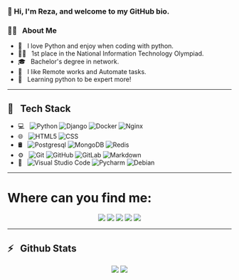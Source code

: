 ### 👋 Hi, I'm  Reza, and welcome to my GitHub bio.

<h3>👨‍💻 &nbsp; About Me</h3>

- 🤔 &nbsp; I love Python and enjoy when coding with python.
- 💪🏻 &nbsp; 1st place in the National Information Technology Olympiad.
- 🎓 &nbsp; Bachelor's degree in network.
- 💼 &nbsp; I like Remote works and Automate tasks.
- 🌱 &nbsp; Learning python to be expert more!

***

<h2>🔧 &nbsp; Tech Stack</h2>

- 💻 &nbsp;
  ![Python](https://img.shields.io/badge/-Python-333333?style=flat&logo=python)
  ![Django](https://img.shields.io/badge/-Django-333333?style=flat&logo=django)
  ![Docker](https://img.shields.io/badge/-Docker-333333?style=flat&logo=docker)
  ![Nginx](https://img.shields.io/badge/-Nginx-333333?style=flat&logo=nginx)
- 🌐 &nbsp;
  ![HTML5](https://img.shields.io/badge/-HTML5-333333?style=flat&logo=HTML5)
  ![CSS](https://img.shields.io/badge/-CSS-333333?style=flat&logo=CSS3&logoColor=1572B6)
- 🛢 &nbsp;
  ![Postgresql](https://img.shields.io/badge/-Postgresql-333333?style=flat&logo=postgresql)
  ![MongoDB](https://img.shields.io/badge/-MongoDB-333333?style=flat&logo=mongodb)
  ![Redis](https://img.shields.io/badge/-Redis-333333?style=flat&logo=redis)
- ⚙️ &nbsp;
  ![Git](https://img.shields.io/badge/-Git-333333?style=flat&logo=git)
  ![GitHub](https://img.shields.io/badge/-GitHub-333333?style=flat&logo=github)
  ![GitLab](https://img.shields.io/badge/-GitLab-333333?style=flat&logo=gitlab)
  ![Markdown](https://img.shields.io/badge/-Markdown-333333?style=flat&logo=markdown)
- 🔧 &nbsp;
  ![Visual Studio Code](https://img.shields.io/badge/-Visual%20Studio%20Code-333333?style=flat&logo=visual-studio-code&logoColor=007ACC)
  ![Pycharm](https://img.shields.io/badge/-Pycharm-333333?style=flat&logo=pycharm)
  ![Debian](https://img.shields.io/badge/-Debian-333333?style=flat&logo=debian)

***

# Where can you find me:
<div align='center' >
<a href="https://www.youtube.com/@learnbytes"><img src="https://img.shields.io/badge/YouTube-FF0000?style=for-the-badge&logo=youtube&logoColor=white" /></a>
<a href="https://t.me/official_learn_bytes"><img src="https://img.shields.io/badge/Telegram-2CA5E0?style=for-the-badge&logo=telegram&logoColor=white" /></a>
<a href="https://gitlab.com/reza-hashemian"><img src="https://img.shields.io/badge/GitLab-330F63?style=for-the-badge&logo=gitlab&logoColor=white" /></a>
<a href="https://instagram.com/learn_bytes?igshid=MzNlNGNkZWQ4Mg=="><img src="https://img.shields.io/badge/Instagram-E4405F?style=for-the-badge&logo=instagram&logoColor=white" /></a>
<a href="https://www.linkedin.com/in/rezahashemian"><img src="https://img.shields.io/badge/LinkedIn-0077B5?style=for-the-badge&logo=linkedin&logoColor=white" /></a>
</div>


***

## ⚡️ &nbsp; Github Stats
<div align="center">

<a href="https://github.com/reza-hashemian"><img src="https://github-readme-stats.vercel.app/api?username=reza-hashemian&show_icons=true&theme=transparent"></a>
<a href="https://github.com/reza-hashemian"><img src="https://github-readme-stats.vercel.app/api/top-langs/?username=reza-hashemian&theme=transparent"></a>

</div>




